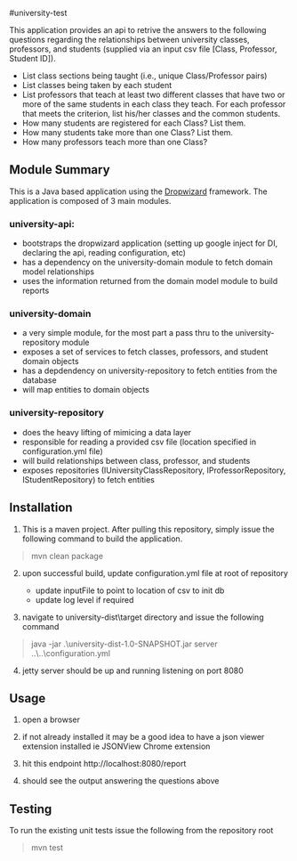 #university-test

This application provides an api to retrive the answers to the following questions regarding the relationships between university classes, professors, and students (supplied via an input csv file [Class, Professor, Student ID]).

* List class sections being taught (i.e., unique Class/Professor pairs)
* List classes being taken by each student
* List professors that teach at least two different classes that have two or more of the same students in each class they teach.  For  each professor that meets the criterion, list his/her classes and the common students. 
* How many students are registered for each Class?  List them.
* How many students take more than one Class?  List them.
* How many professors teach more than one Class?

## Module Summary
This is a Java based application using the [Dropwizard](http://www.dropwizard.io/1.0.2/docs/ "Dropwizard") framework.  The application is composed of 3 main modules.

### university-api: 
* bootstraps the dropwizard application (setting up google inject for DI, declaring the api, reading configuration, etc)
* has a dependency on the university-domain module to fetch domain model relationships
* uses the information returned from the domain model module to build reports
    
### university-domain
* a very simple module, for the most part a pass thru to the university-repository module
* exposes a set of services to fetch classes, professors, and student domain objects
* has a depdendency on university-repository to fetch entities from the database
* will map entities to domain objects
    
### university-repository
* does the heavy lifting of mimicing a data layer
* responsible for reading a provided csv file (location specified in configuration.yml file)
* will build relationships between class, professor, and students
* exposes repositories (IUniversityClassRepository, IProfessorRepository, IStudentRepository) to fetch entities

## Installation
1) This is a maven project.  After pulling this repository, simply issue the following command to build the application.
> mvn clean package

2) upon successful build, update configuration.yml file at root of repository
   - update inputFile to point to location of csv to init db
   - update log level if required

3) navigate to university-dist\target  directory and issue the following command
> java -jar .\university-dist-1.0-SNAPSHOT.jar server ..\\..\\configuration.yml

4) jetty server should be up and running listening on port 8080

## Usage
1) open a browser

2) if not already installed it may be a good idea to have a json viewer extension installed
   ie JSONView Chrome extension

3) hit this endpoint http://localhost:8080/report

4) should see the output answering the questions above

## Testing
To run the existing unit tests issue the following from the repository root
> mvn test
